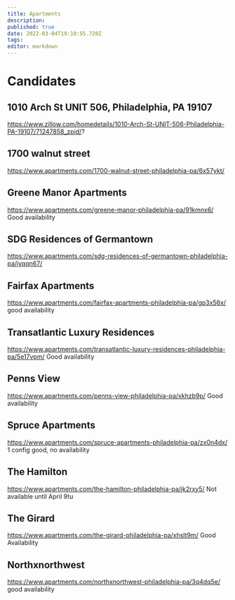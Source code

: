 ```yaml
---
title: Apartments
description: 
published: true
date: 2022-03-04T19:10:55.720Z
tags: 
editor: markdown
---
```


# Candidates	

## 1010 Arch St UNIT 506, Philadelphia, PA 19107
https://www.zillow.com/homedetails/1010-Arch-St-UNIT-506-Philadelphia-PA-19107/71247858_zpid/?
## 1700 walnut street	
https://www.apartments.com/1700-walnut-street-philadelphia-pa/6x57ykt/

## Greene Manor Apartments
https://www.apartments.com/greene-manor-philadelphia-pa/91kmnx6/
Good availability

## SDG Residences of Germantown 
https://www.apartments.com/sdg-residences-of-germantown-philadelphia-pa/jyqqn67/


## Fairfax Apartments 
https://www.apartments.com/fairfax-apartments-philadelphia-pa/gp3x56x/
good availability
## Transatlantic Luxury Residences
https://www.apartments.com/transatlantic-luxury-residences-philadelphia-pa/5e17vpm/
Good availability
## Penns View
https://www.apartments.com/penns-view-philadelphia-pa/xkhzb9p/
Good availability

## Spruce Apartments
https://www.apartments.com/spruce-apartments-philadelphia-pa/zx0n4dx/
1 config good, no availability







## The Hamilton
https://www.apartments.com/the-hamilton-philadelphia-pa/jk2rxy5/
Not available until April 9tu

## The Girard
https://www.apartments.com/the-girard-philadelphia-pa/xhslt9m/
Good Availability

## Northxnorthwest
https://www.apartments.com/northxnorthwest-philadelphia-pa/3q4dq5e/
good availability

